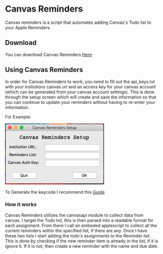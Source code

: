 # Canvas Reminders
Canvas reminders is a script that automates adding Canvas's Todo list to your Apple Reminders.

## Download
You can download Canvas Reminders [Here](../../releases/)

## Using Canvas Reminders
In order for Canvas Reminders to work, you need to fill out the api_keys.txt with your instiutions canvas url and an access key for your canvas account
(which can be generated from your canvas account settings).
This is done through the setup screen which will create and save the information so that you can continue to update your reminders without having to re-enter your information.

For Example:

<img src="images/setup_screen.png" width="325" height="200">

To Generate the keycode I recommend this [Guide](https://community.canvaslms.com/t5/Admin-Guide/How-do-I-obtain-an-API-access-token-in-the-Canvas-Data-Portal/ta-p/157)

### How it works
Canvas Reminders utilizes the canvasapi module to collect data from canvas. I target the Todo list, this is then parsed into a readable format for each
assignment. From there I call an embeded applescript to collect all the current reminders within the specified list, if there are any. Once I have these two lists I start
adding the todo's assignments to the Reminder list. This is done by checking if the new reminder item is already in the list, if it is ignore it. If it is not, then create a new reminder with the name and due date.
